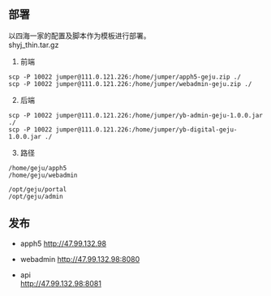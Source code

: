 

## 部署
以四海一家的配置及脚本作为模板进行部署。  
shyj_thin.tar.gz

1. 前端
```
scp -P 10022 jumper@111.0.121.226:/home/jumper/apph5-geju.zip ./
scp -P 10022 jumper@111.0.121.226:/home/jumper/webadmin-geju.zip ./
```
2. 后端
```
scp -P 10022 jumper@111.0.121.226:/home/jumper/yb-admin-geju-1.0.0.jar ./
scp -P 10022 jumper@111.0.121.226:/home/jumper/yb-digital-geju-1.0.0.jar ./
```
3. 路径
```
/home/geju/apph5
/home/geju/webadmin

/opt/geju/portal
/opt/geju/admin
```

## 发布
- apph5
http://47.99.132.98 

- webadmin
http://47.99.132.98:8080

- api  
http://47.99.132.98:8081